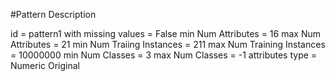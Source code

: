 #Pattern Description

id = pattern1
with missing values = False
min Num Attributes = 16
max Num Attributes = 21
min Num Traiing Instances = 211
max Num Training Instances = 10000000
min Num Classes = 3
max Num Classes = -1
attributes type = Numeric Original
